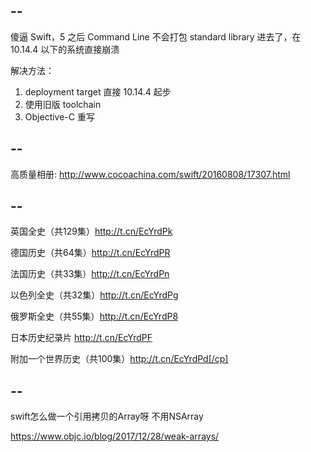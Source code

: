 ## --
傻逼 Swift，5 之后 Command Line 不会打包 standard library 进去了，在 10.14.4 以下的系统直接崩溃

解决方法：
1. deployment target 直接 10.14.4 起步
2. 使用旧版 toolchain
3. Objective-C 重写

## --
高质量相册: http://www.cocoachina.com/swift/20160808/17307.html

## --

英国全史（共129集）http://t.cn/EcYrdPk

德国历史（共64集）http://t.cn/EcYrdPR

法国历史（共33集）http://t.cn/EcYrdPn

以色列全史（共32集）http://t.cn/EcYrdPg

俄罗斯全史（共55集）http://t.cn/EcYrdP8

日本历史纪录片 http://t.cn/EcYrdPF

附加一个世界历史（共100集）http://t.cn/EcYrdPd[/cp]

## -- 

swift怎么做一个引用拷贝的Array呀 不用NSArray

https://www.objc.io/blog/2017/12/28/weak-arrays/
